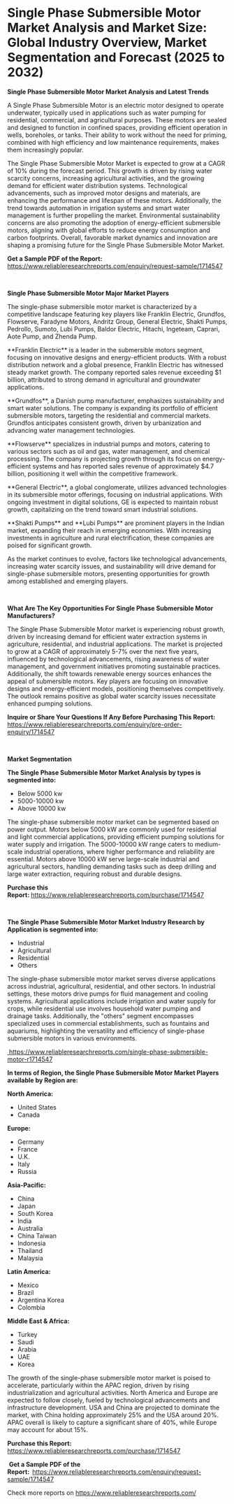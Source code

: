 <p><h1>Single Phase Submersible Motor Market Analysis and Market Size: Global Industry Overview, Market Segmentation and Forecast (2025 to 2032)</h1></p><p><strong>Single Phase Submersible Motor Market Analysis and Latest Trends</strong></p>
<p><p>A Single Phase Submersible Motor is an electric motor designed to operate underwater, typically used in applications such as water pumping for residential, commercial, and agricultural purposes. These motors are sealed and designed to function in confined spaces, providing efficient operation in wells, boreholes, or tanks. Their ability to work without the need for priming, combined with high efficiency and low maintenance requirements, makes them increasingly popular.</p><p>The Single Phase Submersible Motor Market is expected to grow at a CAGR of 10% during the forecast period. This growth is driven by rising water scarcity concerns, increasing agricultural activities, and the growing demand for efficient water distribution systems. Technological advancements, such as improved motor designs and materials, are enhancing the performance and lifespan of these motors. Additionally, the trend towards automation in irrigation systems and smart water management is further propelling the market. Environmental sustainability concerns are also promoting the adoption of energy-efficient submersible motors, aligning with global efforts to reduce energy consumption and carbon footprints. Overall, favorable market dynamics and innovation are shaping a promising future for the Single Phase Submersible Motor Market.</p></p>
<p><strong>Get a Sample PDF of the Report:&nbsp;</strong> <a href="https://www.reliableresearchreports.com/enquiry/request-sample/1714547?utm_campaign=2292&utm_medium=2&utm_source=Github&utm_content=ia&utm_term=10042025&utm_id=single-phase-submersible-motor">https://www.reliableresearchreports.com/enquiry/request-sample/1714547</a></p>
<p>&nbsp;</p>
<p><strong>Single Phase Submersible Motor Major Market Players</strong></p>
<p><p>The single-phase submersible motor market is characterized by a competitive landscape featuring key players like Franklin Electric, Grundfos, Flowserve, Faradyne Motors, Andritz Group, General Electric, Shakti Pumps, Pedrollo, Sumoto, Lubi Pumps, Baldor Electric, Hitachi, Ingeteam, Caprari, Aote Pump, and Zhenda Pump.</p><p>**Franklin Electric** is a leader in the submersible motors segment, focusing on innovative designs and energy-efficient products. With a robust distribution network and a global presence, Franklin Electric has witnessed steady market growth. The company reported sales revenue exceeding $1 billion, attributed to strong demand in agricultural and groundwater applications.</p><p>**Grundfos**, a Danish pump manufacturer, emphasizes sustainability and smart water solutions. The company is expanding its portfolio of efficient submersible motors, targeting the residential and commercial markets. Grundfos anticipates consistent growth, driven by urbanization and advancing water management technologies.</p><p>**Flowserve** specializes in industrial pumps and motors, catering to various sectors such as oil and gas, water management, and chemical processing. The company is projecting growth through its focus on energy-efficient systems and has reported sales revenue of approximately $4.7 billion, positioning it well within the competitive framework.</p><p>**General Electric**, a global conglomerate, utilizes advanced technologies in its submersible motor offerings, focusing on industrial applications. With ongoing investment in digital solutions, GE is expected to maintain robust growth, capitalizing on the trend toward smart industrial solutions.</p><p>**Shakti Pumps** and **Lubi Pumps** are prominent players in the Indian market, expanding their reach in emerging economies. With increasing investments in agriculture and rural electrification, these companies are poised for significant growth.</p><p>As the market continues to evolve, factors like technological advancements, increasing water scarcity issues, and sustainability will drive demand for single-phase submersible motors, presenting opportunities for growth among established and emerging players.</p></p>
<p>&nbsp;</p>
<p><strong>What Are The Key Opportunities For Single Phase Submersible Motor Manufacturers?</strong></p>
<p><p>The Single Phase Submersible Motor market is experiencing robust growth, driven by increasing demand for efficient water extraction systems in agriculture, residential, and industrial applications. The market is projected to grow at a CAGR of approximately 5-7% over the next five years, influenced by technological advancements, rising awareness of water management, and government initiatives promoting sustainable practices. Additionally, the shift towards renewable energy sources enhances the appeal of submersible motors. Key players are focusing on innovative designs and energy-efficient models, positioning themselves competitively. The outlook remains positive as global water scarcity issues necessitate enhanced pumping solutions.</p></p>
<p><strong>Inquire or Share Your Questions If Any Before Purchasing This Report:</strong> <a href="https://www.reliableresearchreports.com/enquiry/pre-order-enquiry/1714547?utm_campaign=2292&utm_medium=2&utm_source=Github&utm_content=ia&utm_term=10042025&utm_id=single-phase-submersible-motor">https://www.reliableresearchreports.com/enquiry/pre-order-enquiry/1714547</a></p>
<p>&nbsp;</p>
<p><strong>Market Segmentation</strong></p>
<p><strong>The Single Phase Submersible Motor Market Analysis by types is segmented into:</strong></p>
<p><ul><li>Below 5000 kw</li><li>5000-10000 kw</li><li>Above 10000 kw</li></ul></p>
<p><p>The single-phase submersible motor market can be segmented based on power output. Motors below 5000 kW are commonly used for residential and light commercial applications, providing efficient pumping solutions for water supply and irrigation. The 5000-10000 kW range caters to medium-scale industrial operations, where higher performance and reliability are essential. Motors above 10000 kW serve large-scale industrial and agricultural sectors, handling demanding tasks such as deep drilling and large water extraction, requiring robust and durable designs.</p></p>
<p><strong>Purchase this Report:&nbsp;</strong><a href="https://www.reliableresearchreports.com/purchase/1714547?utm_campaign=2292&utm_medium=2&utm_source=Github&utm_content=ia&utm_term=10042025&utm_id=single-phase-submersible-motor">https://www.reliableresearchreports.com/purchase/1714547</a></p>
<p>&nbsp;</p>
<p><strong>The Single Phase Submersible Motor Market Industry Research by Application is segmented into:</strong></p>
<p><ul><li>Industrial</li><li>Agricultural</li><li>Residential</li><li>Others</li></ul></p>
<p><p>The single-phase submersible motor market serves diverse applications across industrial, agricultural, residential, and other sectors. In industrial settings, these motors drive pumps for fluid management and cooling systems. Agricultural applications include irrigation and water supply for crops, while residential use involves household water pumping and drainage tasks. Additionally, the "others" segment encompasses specialized uses in commercial establishments, such as fountains and aquariums, highlighting the versatility and efficiency of single-phase submersible motors in various environments.</p></p>
<p><a href="https://www.reliableresearchreports.com/single-phase-submersible-motor-r1714547?utm_campaign=2292&utm_medium=2&utm_source=Github&utm_content=ia&utm_term=10042025&utm_id=single-phase-submersible-motor">&nbsp;https://www.reliableresearchreports.com/single-phase-submersible-motor-r1714547</a></p>
<p><strong>In terms of Region, the Single Phase Submersible Motor Market Players available by Region are:</strong></p>
<p>
    <p> <strong> North America: </strong>
        <ul>
            <li>United States</li>
            <li>Canada</li>
        </ul>
        </p> 
    <p> <strong> Europe: </strong>
        <ul>
            <li>Germany</li>
            <li>France</li>
            <li>U.K.</li>
            <li>Italy</li>
            <li>Russia</li>
        </ul>
        </p> 
    <p> <strong> Asia-Pacific: </strong>
        <ul>
            <li>China</li>
            <li>Japan</li>
            <li>South Korea</li>
            <li>India</li>
            <li>Australia</li>
            <li>China Taiwan</li>
            <li>Indonesia</li>
            <li>Thailand</li>
            <li>Malaysia</li>
        </ul>
        </p> 
    <p> <strong> Latin America: </strong>
        <ul>
            <li>Mexico</li>
            <li>Brazil</li>
            <li>Argentina Korea</li>
            <li>Colombia</li>
        </ul>
        </p> 
    <p> <strong> Middle East & Africa: </strong>
        <ul>
            <li>Turkey</li>
            <li>Saudi</li>
            <li>Arabia</li>
            <li>UAE</li>
            <li>Korea</li>
        </ul>
    </p>
    </p>
<p><p>The growth of the single-phase submersible motor market is poised to accelerate, particularly within the APAC region, driven by rising industrialization and agricultural activities. North America and Europe are expected to follow closely, fueled by technological advancements and infrastructure development. USA and China are projected to dominate the market, with China holding approximately 25% and the USA around 20%. APAC overall is likely to capture a significant share of 40%, while Europe may account for about 15%.</p></p>
<p><strong>Purchase this Report: </strong><a href="https://www.reliableresearchreports.com/purchase/1714547?utm_campaign=2292&utm_medium=2&utm_source=Github&utm_content=ia&utm_term=10042025&utm_id=single-phase-submersible-motor">https://www.reliableresearchreports.com/purchase/1714547</a></p>
<p>&nbsp;<strong>Get a Sample PDF of the Report:&nbsp;&nbsp;</strong><a href="https://www.reliableresearchreports.com/enquiry/request-sample/1714547?utm_campaign=2292&utm_medium=2&utm_source=Github&utm_content=ia&utm_term=10042025&utm_id=single-phase-submersible-motor">https://www.reliableresearchreports.com/enquiry/request-sample/1714547</a></p>
<p><strong></strong></p>
<p>Check more reports on <a href="https://www.reliableresearchreports.com/?utm_campaign=2292&utm_medium=2&utm_source=Github&utm_content=ia&utm_term=10042025&utm_id=single-phase-submersible-motor">https://www.reliableresearchreports.com/</a></p>